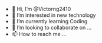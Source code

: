- 👋 Hi, I’m @Victorng2410
- 👀 I’m interested in new technology
- 🌱 I’m currently learning Coding 
- 💞️ I’m looking to collaborate on ...
- 📫 How to reach me ...

<!---
Victorng2410/Victorng2410 is a ✨ special ✨ repository because its `README.md` (this file) appears on your GitHub profile.
You can click the Preview link to take a look at your changes.
--->
